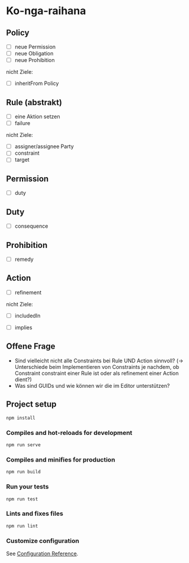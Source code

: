 # Ko-nga-raihana

## Policy
- [ ] neue Permission
- [ ] neue Obligation
- [ ] neue Prohibition

nicht Ziele:

- [ ] inheritFrom Policy

## Rule (abstrakt)
- [ ] eine Aktion setzen
- [ ] failure

nicht Ziele:

- [ ] assigner/assignee Party
- [ ] constraint
- [ ] target

## Permission
- [ ] duty

## Duty
- [ ] consequence

## Prohibition
- [ ] remedy

## Action
- [ ] refinement

nicht Ziele:

- [ ] includedIn
- [ ] implies



## Offene Frage

- Sind vielleicht nicht alle Constraints bei Rule UND Action sinnvoll? (-> Unterschiede beim Implementieren von Constraints je nachdem, ob Constraint constraint einer Rule ist oder als refinement einer Action dient?)
- Was sind GUIDs und wie können wir die im Editor unterstützen?


## Project setup
```
npm install
```

### Compiles and hot-reloads for development
```
npm run serve
```

### Compiles and minifies for production
```
npm run build
```

### Run your tests
```
npm run test
```

### Lints and fixes files
```
npm run lint
```

### Customize configuration
See [Configuration Reference](https://cli.vuejs.org/config/).
